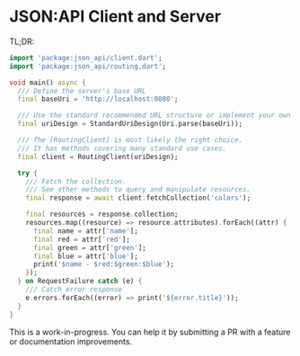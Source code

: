# JSON:API Client and Server

TL;DR:
```dart
import 'package:json_api/client.dart';
import 'package:json_api/routing.dart';

void main() async {
  /// Define the server's base URL
  final baseUri = 'http://localhost:8080';

  /// Use the standard recommended URL structure or implement your own
  final uriDesign = StandardUriDesign(Uri.parse(baseUri));

  /// The [RoutingClient] is most likely the right choice.
  /// It has methods covering many standard use cases.
  final client = RoutingClient(uriDesign);

  try {
    /// Fetch the collection.
    /// See other methods to query and manipulate resources.
    final response = await client.fetchCollection('colors');

    final resources = response.collection;
    resources.map((resource) => resource.attributes).forEach((attr) {
      final name = attr['name'];
      final red = attr['red'];
      final green = attr['green'];
      final blue = attr['blue'];
      print('$name - $red:$green:$blue');
    });
  } on RequestFailure catch (e) {
    /// Catch error response
    e.errors.forEach((error) => print('${error.title}'));
  }
}
```
This is a work-in-progress. You can help it by submitting a PR with a feature or documentation improvements.





[JSON:API]: https://jsonapi.org
